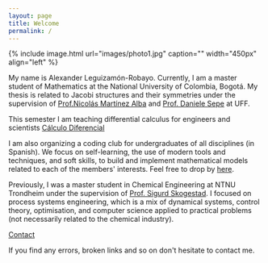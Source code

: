 ```yaml
---
layout: page
title: Welcome
permalink: /
---
```

{% include image.html url="images/photo1.jpg" caption="" width="450px" align="left" %}

My name is Alexander Leguizamón-Robayo. 
Currently, I am a master student of Mathematics at the National University of Colombia, Bogotá. 
My thesis is related to Jacobi structures and their symmetries under the supervision of [Prof.Nicolás Martínez Alba](https://sites.google.com/unal.edu.co/sem-interaccionesgeomfisica/organizadores/nicol%C3%A1s-mart%C3%ADnez?authuser=0) and [Prof. Daniele Sepe](https://sites.google.com/site/danielesepemaths/) at UFF. 

This semester I am teaching differential calculus for engineers and scientists [Cálculo Diferencial](/teaching/2021icd/)

I am also organizing a coding club for undergraduates of all disciplines (in Spanish).
We focus on self-learning, the use of modern tools and techniques, and soft skills,  to build and implement mathematical models related to each of the members' interests.
Feel free to drop by [here](https://mathmodcol.github.io/).

Previously, I was a master student in Chemical Engineering at NTNU Trondheim under the supervision of [Prof. Sigurd Skogestad](https://folk.ntnu.no/skoge). I focused on process systems engineering, which is a mix of dynamical systems, control theory, optimisation, and computer science applied to practical problems (not necessarily related to the chemical industry).

[Contact](/contact/)

If you find any errors, broken links and so on don't hesitate to contact me.
